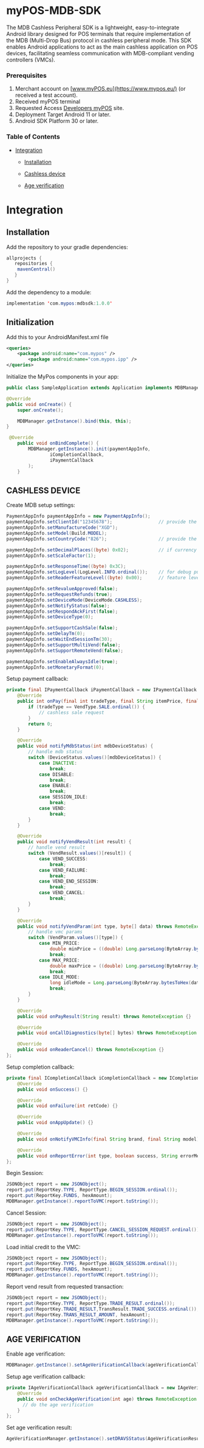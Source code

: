 # myPOS-MDB-SDK

The MDB Cashless Peripheral SDK is a lightweight, easy-to-integrate Android library designed for POS terminals that require implementation of the MDB (Multi-Drop Bus) protocol in cashless peripheral mode. This SDK enables Android applications to act as the main cashless application on POS devices, facilitating seamless communication with MDB-compliant vending controllers (VMCs).

### Prerequisites

1. Merchant account on [www.myPOS.eu](https://www.mypos.eu/) (or received a test account).
2. Received myPOS terminal
3. Requested Access   [Developers myPOS](http://developers.mypos.eu) site.
4.	Deployment Target Android 11 or later.
5.	Android SDK Platform 30 or later.

### Table of Contents

* [Integration](#integration)
  
  * [Installation](#installation)
  
  * [Cashless device](#cashless-device)

  * [Age verification](#age-verification)
  
# Integration

## Installation
Add the repository to your gradle dependencies:

```java
allprojects {
   repositories {
   	mavenCentral()
   }
}
```

Add the dependency to a module:

```java
implementation 'com.mypos:mdbsdk:1.0.0'
```


## Initialization

Add this to your AndroidManifest.xml file
```xml
<queries>
	<package android:name="com.mypos" />
        <package android:name="com.mypos.ipp" />
</queries>
```

Initialize the MyPos components in your app:

```Java
public class SampleApplication extends Application implements MDBManager.OnBindListener {

@Override
public void onCreate() {
	super.onCreate();

	MDBManager.getInstance().bind(this, this);
}

 @Override
    public void onBindComplete() {
        MDBManager.getInstance().init(paymentAppInfo,
                iCompletionCallback,
                iPaymentCallback
        );
    }
```

## CASHLESS DEVICE

Create MDB setup settings:

```Java
PaymentAppInfo paymentAppInfo = new PaymentAppInfo();
paymentAppInfo.setClientId("12345678");                 // provide the terminal tid
paymentAppInfo.setManufactureCode("XGD");
paymentAppInfo.setModel(Build.MODEL);
paymentAppInfo.setCountryCode("826");                   // provide the terminal country code

paymentAppInfo.setDecimalPlaces((byte) 0x02);           // if currency do not support cents, provide 0x00
paymentAppInfo.setScaleFactor(1);

paymentAppInfo.setResponseTime((byte) 0x3C);
paymentAppInfo.setLogLevel(LogLevel.INFO.ordinal());    // for debug purposes can provide log level ALL
paymentAppInfo.setReaderFeatureLevel((byte) 0x00);      // feature level can be forced between 1 and 3, 0 means stand with VMC FL

paymentAppInfo.setRevalueApproved(false);
paymentAppInfo.setRequestRefunds(true);
paymentAppInfo.setDeviceMode(DeviceMode.CASHLESS);
paymentAppInfo.setNotifyStatus(false);
paymentAppInfo.setRespondAckFirst(false);
paymentAppInfo.setDeviceType(0);

paymentAppInfo.setSupportCashSale(false);
paymentAppInfo.setDelayTm(0);
paymentAppInfo.setWaitEndSessionTm(30);
paymentAppInfo.setSupportMultiVend(false);
paymentAppInfo.setSupportRemoteVend(false);

paymentAppInfo.setEnableAlwaysIdle(true);
paymentAppInfo.setMonetaryFormat(0);
```

Setup payment callback:

```Java
private final IPaymentCallback iPaymentCallback = new IPaymentCallback.Stub() {
    @Override
    public int onPay(final int tradeType, final String itemPrice, final String itemNumber) {
        if (tradeType == VendType.SALE.ordinal()) {
            // cashless sale request
        }
        return 0;
    }

    @Override
    public void notifyMdbStatus(int mdbDeviceStatus) {
        // handle mdb status
        switch (DeviceStatus.values()[mdbDeviceStatus]) {
            case INACTIVE:
                break;
            case DISABLE:
                break;
            case ENABLE:
                break;
            case SESSION_IDLE:
                break;
            case VEND:
                break;
        }
    }

    @Override
    public void notifyVendResult(int result) {
        // handle vend result
        switch (VendResult.values()[result]) {
            case VEND_SUCCESS:
                break;
            case VEND_FAILURE:
                break;
            case VEND_END_SESSION:
                break;
            case VEND_CANCEL:
                break;
        }
    }

    @Override
    public void notifyVendParam(int type, byte[] data) throws RemoteException {
        // handle vmc params
        switch (VendParam.values()[type]) {
            case MIN_PRICE:
                double minPrice = ((double) Long.parseLong(ByteArray.bytesToHex(data), 16)) / 100.0;
                break;
            case MAX_PRICE:
                double maxPrice = ((double) Long.parseLong(ByteArray.bytesToHex(data), 16)) / 100.0;
                break;
            case IDLE_MODE:
                long idleMode = Long.parseLong(ByteArray.bytesToHex(data), 16); // 0 - idle, 1 - always idle
                break;
        }
    }

    @Override
    public void onPayResult(String result) throws RemoteException {}

    @Override
    public void onCallDiagnostics(byte[] bytes) throws RemoteException {}

    @Override
    public void onReaderCancel() throws RemoteException {}
};
```

Setup completion callback:

```Java
private final ICompletionCallback iCompletionCallback = new ICompletionCallback.Stub() {
    @Override
    public void onSuccess() {}

    @Override
    public void onFailure(int retCode) {}

    @Override
    public void onAppUpdate() {}

    @Override
    public void onNotifyVMCInfo(final String brand, final String model) {}

    @Override
    public void onReportError(int type, boolean success, String errorMessage) throws RemoteException {}
};

```

Begin Session:
```Java
JSONObject report = new JSONObject();
report.put(ReportKey.TYPE, ReportType.BEGIN_SESSION.ordinal());
report.put(ReportKey.FUNDS, hexAmount);
MDBManager.getInstance().reportToVMC(report.toString());
```

Cancel Session:
```Java
JSONObject report = new JSONObject();
report.put(ReportKey.TYPE, ReportType.CANCEL_SESSION_REQUEST.ordinal());
MDBManager.getInstance().reportToVMC(report.toString());
```

Load initial credit to the VMC:
```Java
JSONObject report = new JSONObject();
report.put(ReportKey.TYPE, ReportType.BEGIN_SESSION.ordinal());
report.put(ReportKey.FUNDS, hexAmount);
MDBManager.getInstance().reportToVMC(report.toString());
```

Report vend result from requested transaction:
```Java
JSONObject report = new JSONObject();
report.put(ReportKey.TYPE, ReportType.TRADE_RESULT.ordinal());
report.put(ReportKey.TRADE_RESULT,TransResult.TRADE_SUCCESS.ordinal());
report.put(ReportKey.TRANS_RESULT_AMOUNT, hexAmount);
MDBManager.getInstance().reportToVMC(report.toString());
```

## AGE VERIFICATION

Enable age verification:
```Java
MDBManager.getInstance().setAgeVerificationCallback(ageVerificationCallback);
```

Setup age verification callback:
```Java
private IAgeVerificationCallback ageVerificationCallback = new IAgeVerificationCallback.Stub() {
    @Override
    public void onCheckAgeVerification(int age) throws RemoteException {
      // do the age verification
    }
};
```

Set age verification result:
```Java
AgeVerificationManager.getInstance().setDRAVSStatus(AgeVerificationResult.VALID_CARD);
```
